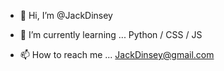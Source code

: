 - 👋 Hi, I’m @JackDinsey

- 🌱 I’m currently learning ... Python / CSS / JS

- 📫 How to reach me ... JackDinsey@gmail.com

